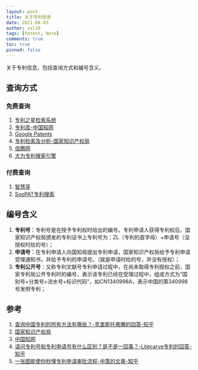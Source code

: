 ```yaml
---
layout: post
title: 关于专利信息
date: 2021-08-03
author: zxl19
tags: [Patent, Note]
comments: true
toc: true
pinned: false
---
```


关于专利信息，包括查询方式和编号含义。

<!-- more -->

## 查询方式

### 免费查询

1. [专利之星检索系统](https://cprs.patentstar.com.cn)
2. [专利库-中国知网](https://kns.cnki.net/KNS8?dbcode=SCOD)
3. [Google Patents](https://patents.google.com)
4. [专利检索及分析-国家知识产权局](https://pss-system.cponline.cnipa.gov.cn/conventionalSearch)
5. [佰腾网](https://www.baiten.cn)
6. [大为专利搜索引擎](http://www.innojoy.com/search/home.html)

### 付费查询

1. [智慧芽](https://account.zhihuiya.com)
2. [SooPAT专利搜索](http://www.soopat.com)

## 编号含义

1. **专利号**：专利号是在授予专利权时给出的编号。专利申请人获得专利权后，国家知识产权局颁发的专利证书上专利号为：ZL（专利的首字母）+申请号（没授权时给的号）；
2. **申请号**：在专利申请人向国知局提出专利申请，国家知识产权局给予专利申请受理通知书，并给予专利的申请号。（就是申请时给的号，并没有授权）；
3. **专利公开号**：又称专利文献号专利申请过程中，在尚未取得专利授权之前，国家专利局公开专利时的编号，表示该专利已经在受理过程中，组成方式为“国别号+分类号+流水号+标识代码”，如CN1340998A，表示中国的第340998号发明专利；

## 参考

1. [查询中国专利的所有方法有哪些？-克里斯托弗懒的回答-知乎](https://www.zhihu.com/question/59967051/answer/171040466)
2. [国家知识产权局](http://www.cnipa.gov.cn)
3. [中国知网](https://www.cnki.net)
4. [请问专利号和专利申请号有什么区别？是不是一回事？-Litecarve专利的回答-知乎](https://www.zhihu.com/question/66035671/answer/362167295)
5. [一张图能使你秒懂专利申请审批流程-中策的文章-知乎](https://zhuanlan.zhihu.com/p/34993167)
